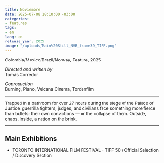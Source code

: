```yaml
---
title: Noviembre
date: 2025-07-08 18:10:00 -03:00
categories:
- features
tags:
- en
lang: en
release_year: 2025
image: "/uploads/Main%20Still_NVB_frame39_TIFF.png"
---
```


Colombia/Mexico/Brazil/Norway, Feature, 2025

*Directed and written by*\
Tomás Corredor

*Coproduction*\
Burning, Piano, Vulcana Cinema, Tordenfilm

---

Trapped in a bathroom for over 27 hours during the siege of the Palace of Justice, guerrilla fighters, judges, and civilians face something more fierce than bullets: their own convictions — or the collapse of them. Outside, chaos. Inside, a nation on the brink.

---

## Main Exhibitions

* TORONTO INTERNATIONAL FILM FESTIVAL - TIFF 50 /
  Official Selection / Discovery Section